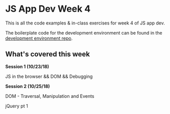 # JS App Dev Week 4

This is all the code examples & in-class exercises for week 4 of JS app dev.

The boilerplate code for the development environment can be found in the [development environment repo](https://github.com/kevinmccartney/development-environment).

## What's covered this week
**Session 1 (10/23/18)**

JS in the browser && DOM && Debugging

**Session 2 (10/25/18)**

DOM - Traversal, Manipulation and Events

jQuery pt 1